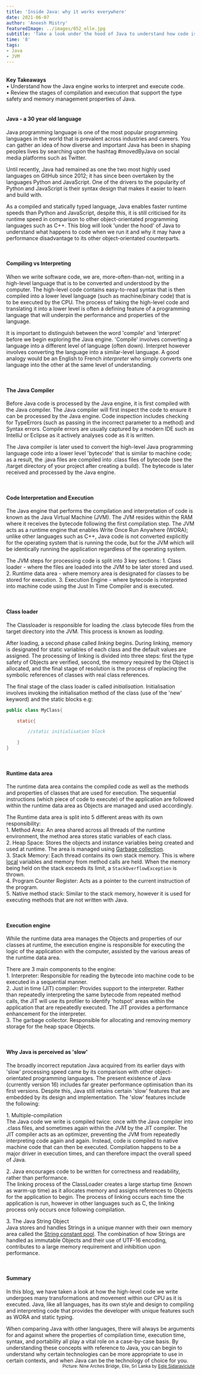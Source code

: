 ```yaml
---
title: 'Inside Java: why it works everywhere'
date: 2021-06-07
author: 'Aneesh Mistry'
featuredImage: ../images/052_elle.jpg
subtitle: 'Take a look under the hood of Java to understand how code is compiled, interpreted and executed within the machine.'
time: '8'
tags:
- Java
- JVM
---
```

<br>
<strong>Key Takeaways</strong><br>
&#8226; Understand how the Java engine works to interpret and execute code.<br>
&#8226; Review the stages of compilation and execution that support the type safety and memory management properties of Java.<br>

<br>
<h4>Java - a 30 year old language</h4>
<p>
Java programming language is one of the most popular programming languages in the world that is prevalent across industries and careers. You can gather an idea of
how diverse and important Java has been in shaping peoples lives by searching upon the hashtag #movedByJava on social media platforms such as Twitter. 
</p>
<p>
Until recently, Java had remained as one the two most highly used languages on GitHub since 2012; it has since been overtaken by the languages Python and JavaScript. 
One of the drivers to the popularity of Python and JavaScript is their syntax design that makes it easier to learn and build with.
</p>
<p>
As a compiled and statically typed language, Java enables faster runtime speeds than Python and JavaScript, despite this, it is still criticised for its runtime speed in 
comparison to other object-orientated programming languages such as C++. This blog will look 'under the hood' of Java to understand what happens to code when we run it and
why it may have a performance disadvantage to its other object-orientated counterparts.
</p>
<br>
<h4>Compiling vs Interpreting</h4>
<p>
When we write software code, we are, more-often-than-not, writing in a high-level language that is to be converted and understood by the computer.
The high-level code contains easy-to-read syntax that is then compiled into a lower level language (such as machine/binary code) that is to be executed by the CPU.
The process of taking the high-level code and translating it into a lower level is often a defining feature of a programming language that will 
underpin the performance and properties of the language.  
</p>
<p>
It is important to distinguish between the word 'compile' and 'interpret' before we begin exploring the Java engine. 'Compile' involves converting a language
into a different level of language (often down). Interpret however involves converting the language into a similar-level language.
A good analogy would be an English to French <i>interpreter</i> who simply converts one language into the other at the same level of understanding. 
</p>
<br>
<h4>The Java Compiler</h4>
<p>
Before Java code is processed by the Java engine, it is first compiled with the Java compiler.
The Java compiler will first inspect the code to ensure it can be processed by the Java engine. Code inspection includes checking for TypeErrors
(such as passing in the incorrect parameter to a method) and Syntax errors. Compile errors are usually captured by a modern IDE such as IntelliJ or Eclipse as it actively analyses code as it is written.
</p>
<p>
The Java compiler is later used to convert the high-level Java programming language code into a lower level 'bytecode' that is similar to machine code; 
as a result, the .java files are compiled into .class files of bytecode (see the /target directory of your project after creating a build). 
The bytecode is later received and processed by the Java engine.
</p>

<br>
<h4>Code Interpretation and Execution</h4>
<p>
The Java engine that performs the compilation and interpretation of code is known as the Java Virtual Machine (JVM).
The JVM resides within the RAM where it receives the bytecode following the first compilation step. 
The JVM acts as a runtime engine that enables Write Once Run Anywhere (WORA); unlike other languages such as C++, Java code is not converted explicitly for the operating
system that is running the code, but for the JVM which will be identically running the application regardless of the operating system. 
</p>
<p>
The JVM steps for processing code is split into 3 key sections:
1. Class loader - where the files are loaded into the JVM to be later stored and used. 
2. Runtime data area - where memory area is designated for classes to be stored for execution. 
3. Execution Engine - where bytecode is interpreted into machine code using the Just In Time Compiler and is executed.
</p>

<br>
<h4>Class loader</h4>
<p>
The Classloader is responsible for loading the .class bytecode files from the target directory into the JVM. This process is known as <i>loading</i>.
</p>
<p>
After loading, a second phase called <i>linking</i> begins. During linking, memory is designated for static variables of each class and the default values are assigned. 
The processing of linking is divided into three steps: first the type safety of Objects are verified, second, the memory required by the Object is allocated, and the final stage of resolution is the process of replacing the symbolic references of classes with real class references.  
</p>
<p>
The final stage of the class loader is called <i>initialisation</i>. Initialisation involves invoking the initialisation method of the class (use of the 'new' keyword) and the static blocks e.g:

```java
public class MyClass{

    static{

        //static initialisation block

    }
}

```
</p>

<br>
<h4>Runtime data area</h4>
<p>
The runtime data area contains the compiled code as well as the methods and properties of classes that are used for execution. 
The sequential instructions (which piece of code to execute) of the application are followed within the runtime data area as Objects are managed and used accordingly.
</p>
<p>
The Runtime data area is split into 5 different areas with its own responsibility:<br>
1. Method Area: An area shared across all threads of the runtime environment, the method area stores static variables of each class.<br>
2. Heap Space: Stores the objects and instance variables being created and used at runtime. The area is managed using <a href="https://aneesh.co.uk/how-the-jvm-manages-memory">Garbage collection</a>.<br>
3. Stack Memory: Each thread contains its own stack memory. This is where <u>local</u> variables and memory from method calls are held. When the memory being held on the stack exceeds its limit, a <code>StackOverflowException</code> is thrown. <br>
4. Program Counter Register: Acts as a pointer to the current instruction of the program.<br>
5. Native method stack: Similar to the stack memory, however it is used for executing methods that are not written with Java. 
</p>

<br>
<h4>Execution engine</h4>
<p>
While the runtime data area manages the Objects and properties of our classes at runtime, the execution engine is responsible for executing the logic 
of the application with the computer, assisted by the various areas of the runtime data area. 
</p>
<p>
There are 3 main components to the engine:<br>
1. Interpreter: Responsible for reading the bytecode into machine code to be executed in a sequential manner.<br>
2. Just in time (JIT) compiler: Provides support to the interpreter. Rather than repeatedly interpreting the same bytecode from repeated method calls, the JIT will use its profiler to identify 'hotspot' areas within the application that are repeatedly executed. The JIT provides a performance enhancement for the interpreter.<br>
3. The garbage collector. Responsible for allocating and removing memory storage for the heap space Objects.
</p>

<br>
<h4>Why Java is perceived as 'slow'</h4>
<p>
The broadly incorrect reputation Java acquired from its earlier days with 'slow' processing speed came by its comparison with other object-orientated programming languages.
The present existence of Java (currently version 16) includes far greater performance optimisation than its first versions. 
Despite this, Java still retains certain 'slow' features that are embedded by its design and implementation. 
The 'slow' features include the following:<br>
</p>
<p>
1. Multiple-compilation<br>
The Java code we write is compiled twice: once with the Java compiler into .class files, and sometimes again within the JVM by the JIT compiler.
The JIT compiler acts as an optimizer, preventing the JVM from repeatedly interpreting code again and again. Instead, code is compiled to native machine code
that can then be executed. Compilation happens to be a major driver in execution times, and can therefore impact the overall speed of Java.
</p>
<p>
2. Java encourages code to be written for correctness and readability, rather than performance.<br>
The linking process of the ClassLoader creates a large startup time (known as warm-up time) as it allocates memory and assigns references to Objects for the application to begin. 
The process of linking occurs each time the application is run, however in other languages such as C, the linking process only occurs once following compilation. 
</p>
<p>
3. The Java String Object<br>
Java stores and handles Strings in a unique manner with their own memory area called the <a href="https://aneesh.co.uk/the-string-class">String constant pool</a>.
The combination of how Strings are handled as immutable Objects and their use of UTF-16 encoding, contributes to a large memory requirement and inhibition upon performance.
</p>

<br>
<h4>Summary</h4>
<p>
In this blog, we have taken a look at how the high-level code we write undergoes many transformations and movement within our CPU as it is executed.
Java, like all languages, has its own style and design to compiling and interpreting code that provides the developer with unique features such as WORA and static typing.
</p>
<p>
When comparing Java with other languages, there will always be arguments for and against where the properties of compilation time, execution time, syntax, and portability all play a 
vital role on a case-by-case basis. 
By understanding these concepts with reference to Java, you can begin to understand why certain technologies can be more appropriate to use in certain contexts, and when Java
can be the technology of choice for you.  
<br>
<small style="float: right;" >Picture: Nine Arches Bridge, Elle, Sri Lanka by <a target="_blank" href="https://unsplash.com/@egle_sidaraviciute">Egle Sidaraviciute</small></a><br>
